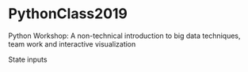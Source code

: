# PythonClass2019
Python Workshop: A non-technical introduction to big data techniques, team work and interactive visualization

State inputs
